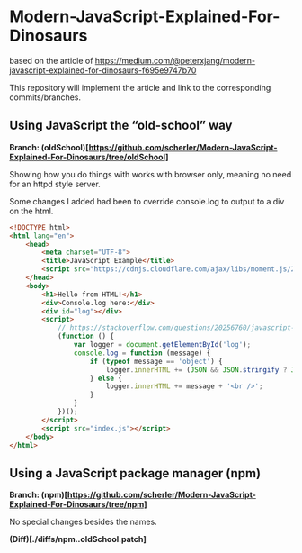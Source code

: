 # Modern-JavaScript-Explained-For-Dinosaurs
based on the article of https://medium.com/@peterxjang/modern-javascript-explained-for-dinosaurs-f695e9747b70

This repository will implement the article and link to the corresponding commits/branches.

## Using JavaScript the “old-school” way

**Branch: (oldSchool)[https://github.com/scherler/Modern-JavaScript-Explained-For-Dinosaurs/tree/oldSchool]**

Showing how you do things with works with browser only, meaning no need for an httpd style server.

Some changes I added had been to override console.log to output to a div on the html.

```html
<!DOCTYPE html>
<html lang="en">
    <head>
        <meta charset="UTF-8">
        <title>JavaScript Example</title>
        <script src="https://cdnjs.cloudflare.com/ajax/libs/moment.js/2.19.1/moment.min.js"></script>
    </head>
    <body>
        <h1>Hello from HTML!</h1>
        <div>Console.log here:</div>
        <div id="log"></div>
        <script>
            // https://stackoverflow.com/questions/20256760/javascript-console-log-to-html
            (function () {
                var logger = document.getElementById('log');
                console.log = function (message) {
                    if (typeof message == 'object') {
                        logger.innerHTML += (JSON && JSON.stringify ? JSON.stringify(message) : message) + '<br />';
                    } else {
                        logger.innerHTML += message + '<br />';
                    }
                }
            })();
        </script>
        <script src="index.js"></script>
    </body>
</html>
```

## Using a JavaScript package manager (npm)

**Branch: (npm)[https://github.com/scherler/Modern-JavaScript-Explained-For-Dinosaurs/tree/npm]**

No special changes besides the names.

**(Diff)[./diffs/npm..oldSchool.patch]**